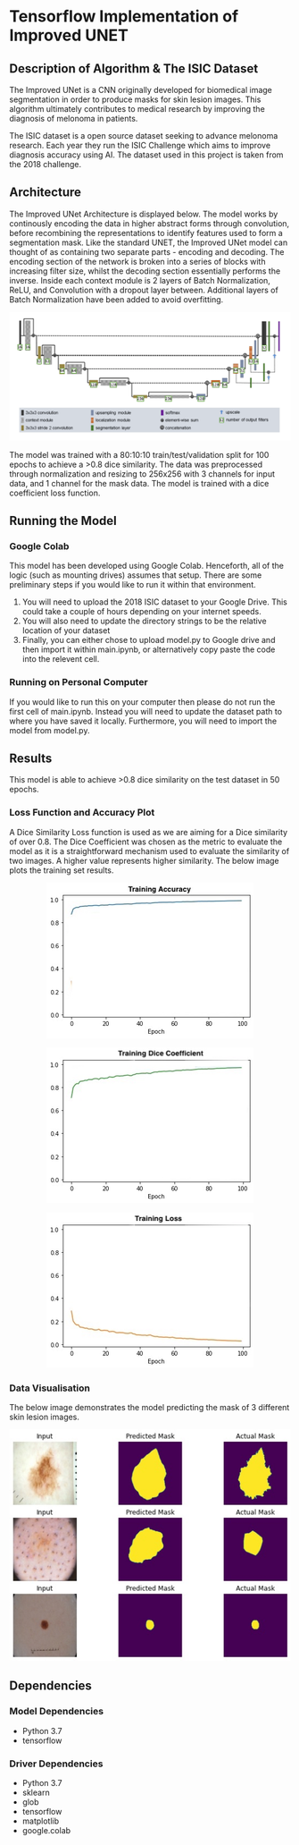 # Tensorflow Implementation of  Improved UNET

## Description of Algorithm & The ISIC Dataset

The Improved UNet is a CNN originally developed for biomedical image segmentation in order to produce masks for skin lesion images. This algorithm ultimately contributes to medical research by improving the diagnosis of melonoma in patients. 

The ISIC dataset is a open source dataset seeking to advance melonoma research. Each year they run the ISIC Challenge which aims to improve diagnosis accuracy using AI. The dataset used in this project is taken from the 2018 challenge.


## Architecture
The Improved UNet Architecture is displayed below. The model works by continously encoding the data in higher abstract forms through convolution, before recombining the representations to identify features used to form a segmentation mask. Like the standard UNET, the Improved UNet model can thought of as containing two separate parts - encoding and decoding. The encoding section of the network is broken into a series of blocks with increasing filter size, whilst the decoding section essentially performs the inverse. Inside each context module is 2 layers of Batch Normalization, ReLU, and Convolution with a dropout layer between. Additional layers of Batch Normalization have been added to avoid overfitting. 
<p align="center"><img src='images/improved_unet.png'></p>

The model was trained with a 80:10:10 train/test/validation split for 100 epochs to achieve a >0.8 dice similarity. The data was preprocessed through normalization and resizing to 256x256 with 3 channels for input data, and 1 channel for the mask data. The model is trained with a dice coefficient loss function.

## Running the Model

### Google Colab

This model has been developed using Google Colab. Henceforth, all of the logic (such as mounting drives) assumes that setup. There are some preliminary steps if you would like to run it within that environment.

1. You will need to upload the 2018 ISIC dataset to your Google Drive. This could take a couple of hours depending on your internet speeds.
2. You will also need to update the directory strings to be the relative location of your dataset
3. Finally, you can either chose to upload model.py to Google drive and then import it within main.ipynb, or alternatively copy paste the code into the relevent cell. 

### Running on Personal Computer

If you would like to run this on your computer then please do not run the first cell of main.ipynb. Instead you will need to update the dataset path to where you have saved it locally. Furthermore, you will need to import the model from model.py.

## Results

This model is able to achieve >0.8 dice similarity on the test dataset in 50 epochs.

### Loss Function and Accuracy Plot

A Dice Similarity Loss function is used as we are aiming for a Dice similarity of over 0.8. The Dice Coefficient was chosen as the metric to evaluate the model as it is a straightforward mechanism used to evaluate the similarity of two images. A higher value represents higher similarity. The below image plots the training set results.
<p align="center"><img src='images/training_accuracy.jpeg'></p>
<p align="center"><img src='images/training_dice_coefficient.jpeg'></p>
<p align="center"><img src='images/training_loss.jpeg'></p>

### Data Visualisation

The below image demonstrates the model predicting the mask of 3 different skin lesion images.
<p align="center"><img src='images/visualisation.jpg'></p>

## Dependencies 

### Model Dependencies
- Python 3.7
- tensorflow

### Driver Dependencies 
- Python 3.7
- sklearn
- glob
- tensorflow
- matplotlib
- google.colab 
